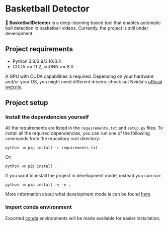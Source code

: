 # Basketball Detector

:basketball: **BasketballDetector** is a deep-learning based tool that enables automatic
ball detection in basketball videos.
Currently, the project is still under development.

## Project requirements

- Python 3.8/3.9/3.10/3.11
- CUDA >= 11.2, cuDNN >= 8.0

A GPU with CUDA capabilities is required. Depending on your hardware and/or your OS,
you might need different drivers: check out Nvidia's
[official website](https://www.nvidia.com/Download/index.aspx?lang=en-us).

## Project setup

### Install the dependencies yourself

All the requirements are listed in the `requirements.txt` and `setup.py` files.
To install all the required dependencies,
you can run one of the following commands from the repository root directory:
```shell
python -m pip install -r requirements.txt
```
Or: 
```shell
python -m pip install .
```

If you want to install the project in development mode, instead you can run:
```shell
python -m pip install -v -e .
```
More information about what development mode is can be found 
[here](https://setuptools.pypa.io/en/latest/userguide/development_mode.html).

### Import conda environment

Exported [conda](https://docs.conda.io/projects/conda/en/latest/index.html) 
environments will be made available for easier installation.

